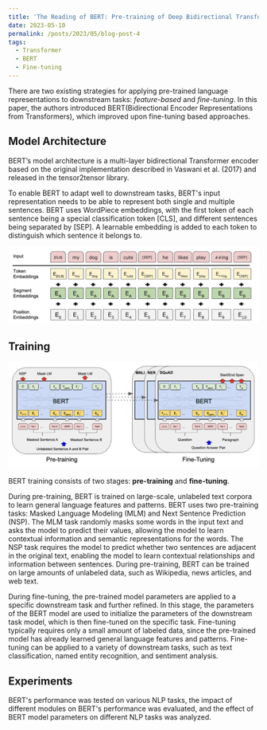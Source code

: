 ```yaml
---
title: 'The Reading of BERT: Pre-training of Deep Bidirectional Transformers for Language Understanding'
date: 2023-05-10
permalink: /posts/2023/05/blog-post-4
tags:
  - Transformer
  - BERT
  - Fine-tuning
---
```


There are two existing strategies for applying pre-trained language representations to downstream tasks: *feature-based* and *fine-tuning*. In this paper, the authors introduced BERT(Bidirectional Encoder Representations from Transformers), which improved upon fine-tuning based approaches.

## Model Architecture

BERT’s model architecture is a multi-layer bidirectional Transformer encoder based on the original implementation described in Vaswani et al. (2017) and released in the tensor2tensor library.

To enable BERT to adapt well to downstream tasks, BERT's input representation needs to be able to represent both single and multiple sentences. BERT uses WordPiece embeddings, with the first token of each sentence being a special classification token [CLS], and different sentences being separated by [SEP]. A learnable embedding is added to each token to distinguish which sentence it belongs to.

![input](/images/2023/05/post4/pic0.png)

## Training

![train](/images/2023/05/post4/pic1.png)

BERT training consists of two stages: **pre-training** and **fine-tuning**.

During pre-training, BERT is trained on large-scale, unlabeled text corpora to learn general language features and patterns. BERT uses two pre-training tasks: Masked Language Modeling (MLM) and Next Sentence Prediction (NSP). The MLM task randomly masks some words in the input text and asks the model to predict their values, allowing the model to learn contextual information and semantic representations for the words. The NSP task requires the model to predict whether two sentences are adjacent in the original text, enabling the model to learn contextual relationships and information between sentences. During pre-training, BERT can be trained on large amounts of unlabeled data, such as Wikipedia, news articles, and web text.

During fine-tuning, the pre-trained model parameters are applied to a specific downstream task and further refined. In this stage, the parameters of the BERT model are used to initialize the parameters of the downstream task model, which is then fine-tuned on the specific task. Fine-tuning typically requires only a small amount of labeled data, since the pre-trained model has already learned general language features and patterns. Fine-tuning can be applied to a variety of downstream tasks, such as text classification, named entity recognition, and sentiment analysis.

## Experiments

BERT's performance was tested on various NLP tasks, the impact of different modules on BERT's performance was evaluated, and the effect of BERT model parameters on different NLP tasks was analyzed.